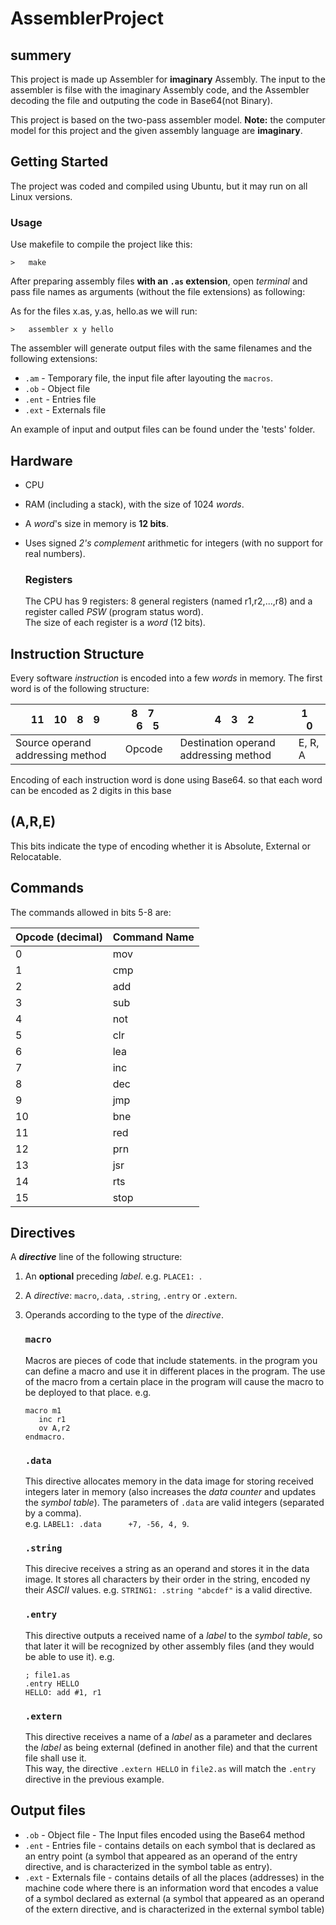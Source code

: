 # AssemblerProject

## summery
This project is made up Assembler for **imaginary** Assembly. The input to the assembler is filse with the imaginary Assembly code, and the Assembler decoding the file and outputing the code in Base64(not Binary).

This project is based on the two-pass assembler model.
**Note:** the computer model for this project and the given assembly language are **imaginary**.

## Getting Started

The project was coded and compiled using Ubuntu, but it may run on all Linux versions.

### Usage

Use makefile to compile the project like this:
```
>   make
```

After preparing assembly files **with an `.as` extension**, open *terminal* and pass file names as arguments (without the file extensions) as following:

As for the files x.as, y.as, hello.as we will run:
```
>   assembler x y hello
```
The assembler will generate output files with the same filenames and the following extensions:  
- `.am` - Temporary file, the input file after layouting the `macros`.
- `.ob` - Object file
- `.ent` - Entries file
- `.ext` - Externals file

An example of input and output files can be found under the 'tests' folder.

## Hardware
- CPU
- RAM (including a stack), with the size of 1024 *words*.
- A *word*'s size in memory is **12 bits**.
- Uses signed *2's complement* arithmetic for integers (with no support for real numbers).

   ### Registers
   The CPU has 9 registers: 8 general registers (named r1,r2,...,r8) and a register called *PSW* (program status word).  
   The size of each register is a *word* (12 bits).  

## Instruction Structure
Every software *instruction* is encoded into a few *words* in memory.
The first word is of the following structure:

|  11&emsp;10&emsp;8&emsp;9 |  8&emsp;7&emsp;6&emsp;5 |  4&emsp;3&emsp;2  |  1&emsp;0  |
| ------------------------ | ---------- | ---------- | ---------- |
|          Source operand addressing method          | Opcode | Destination operand addressing method | E, R, A

Encoding of each instruction word is done using Base64. so that each word can be encoded as 2 digits in this base
  
## (A,R,E)
This bits indicate the type of encoding whether it is Absolute, External or Relocatable.

## Commands
The commands allowed in bits 5-8 are:

| Opcode (decimal) | Command Name |
| ---------------- | ------------ |
|	0	|	mov	|
|	1	|	cmp	|
|	2	|	add	|
|	3	|	sub	|
|	4	|	not	|
|	5	|	clr	|
|	6	|	lea	|
|	7	|	inc	|
|	8	|	dec	|
|	9	|	jmp	|
|	10	|	bne	|
|	11	|	red	|
|	12	|	prn	|
|	13	|	jsr	|
|	14	|	rts	|
|	15	|	stop	|

## Directives
A **_directive_** line of the following structure:

1. An **optional** preceding *label*. e.g. `PLACE1: `.
2. A _directive_: `macro`,`.data`, `.string`, `.entry` or `.extern`.
3. Operands according to the type of the *directive*.

   ### `macro`
   Macros are pieces of code that include statements. in the program you can define a macro and use it in different places in the program. The use of the macro from a certain place in the program will cause the macro to be deployed to that place.
   e.g.
   ```
   macro m1
      inc r1
      ov A,r2
   endmacro.
   ```
       
   ### `.data`
   This directive allocates memory in the data image for storing received integers later in memory (also increases the _data counter_ and updates the _symbol table_).
   The parameters of `.data` are valid integers (separated by a comma).  
   e.g. `LABEL1: .data      +7, -56, 4, 9`.
   
   ### `.string`
   This direcive receives a string as an operand and stores it in the data image. It stores all characters by their order in the string, encoded ny their *ASCII* values.
   e.g. `STRING1: .string "abcdef"` is a valid directive.
   
   ### `.entry`
   This directive outputs a received name of a *label* to the *symbol table*, so that later it will be recognized by other assembly files (and they would be able to use it).
   e.g. 
   ```
   ; file1.as
   .entry HELLO
   HELLO: add #1, r1 
   ```
   ### `.extern`
   This directive receives a name of a *label* as a parameter and declares the *label* as being external (defined in another file) and that the current file shall use it.  
   This way, the directive `.extern HELLO` in `file2.as` will match the `.entry` directive in the previous example.

## Output files
- `.ob` - Object file - The Input files encoded using the Base64 method
- `.ent` - Entries file - contains details on each symbol that is declared as an entry point (a symbol that appeared as an operand of the entry directive, and is characterized in the symbol table as entry).
- `.ext` - Externals file - contains details of all the places (addresses) in the machine code where there is an information word that encodes a value of a symbol declared as external (a symbol that appeared as an operand of the extern directive, and is characterized in the external symbol table)